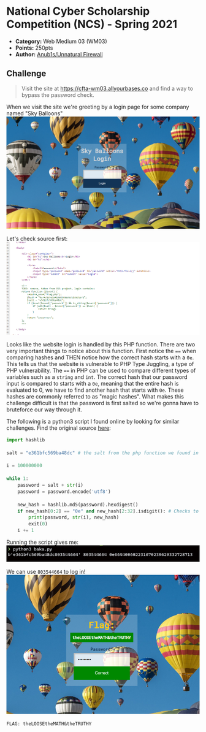 # National Cyber Scholarship Competition (NCS) - Spring 2021

* **Category:** Web Medium 03 (WM03)
* **Points:** 250pts
* **Author:** [Anub1s/Unnatural Firewall](https://github.com/Akshay-Rohatgi)

## Challenge

> Visit the site at https://cfta-wm03.allyourbases.co and find a way to bypass the password check.

When we visit the site we're greeting by a login page for some company named "Sky Balloons"  
![](../images/wm03_1.png)

Let's check source first:  
![](../images/wm03_2.png)

Looks like the website login is handled by this PHP function. There are two very important things to notice about this function. First notice the `==` when comparing hashes and THEN notice how the correct hash starts with a `0e`. This tells us that the website is vulnerable to PHP Type Juggling, a type of PHP vulnerability. The `==` in PHP can be used to compare different types of variables such as a `string` and `int`. The correct hash that our password input is compared to starts with a `0e`, meaning that the entire hash is evaluated to 0, we have to find another hash that starts with `0e`. These hashes are commonly referred to as "magic hashes". What makes this challenge difficult is that the password is first salted so we're gonna have to bruteforce our way through it. 

The following is a python3 script I found online by looking for similar challenges. Find the original source [here](https://b4d.sablun.org/blog/2020-02-25-247ctf-com-web-compare-the-pair/):   

```py
import hashlib

salt = "e361bfc569ba48dc" # the salt from the php function we found in the website source 

i = 100000000

while 1:
    password = salt + str(i)
    password = password.encode('utf8')

    new_hash = hashlib.md5(password).hexdigest()
    if new_hash[0:2] == "0e" and new_hash[2:32].isdigit(): # Checks to see if the first two characters are `0e`
        print(password, str(i), new_hash)
        exit(0)
    i += 1

```

Running the script gives me:  
![](../images/wm03_3.png)

We can use `803544664` to log in!  
![](../images/wm03_4.png)


```
FLAG: theLOOSEtheMATH&theTRUTHY
```
